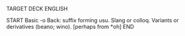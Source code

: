 TARGET DECK
ENGLISH

START
Basic
-o
Back: suffix forming usu. Slang or colloq. Variants or derivatives (beano; wino). [perhaps from *oh]
END
